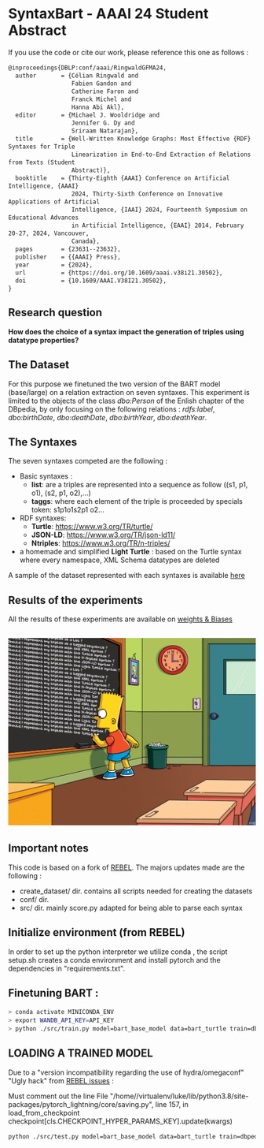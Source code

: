 # SyntaxBart - AAAI 24 Student Abstract


 If you use the code or cite our work, please reference this one as follows :
```
@inproceedings{DBLP:conf/aaai/RingwaldGFMA24,
  author       = {Célian Ringwald and
                  Fabien Gandon and
                  Catherine Faron and
                  Franck Michel and
                  Hanna Abi Akl},
  editor       = {Michael J. Wooldridge and
                  Jennifer G. Dy and
                  Sriraam Natarajan},
  title        = {Well-Written Knowledge Graphs: Most Effective {RDF} Syntaxes for Triple
                  Linearization in End-to-End Extraction of Relations from Texts (Student
                  Abstract)},
  booktitle    = {Thirty-Eighth {AAAI} Conference on Artificial Intelligence, {AAAI}
                  2024, Thirty-Sixth Conference on Innovative Applications of Artificial
                  Intelligence, {IAAI} 2024, Fourteenth Symposium on Educational Advances
                  in Artificial Intelligence, {EAAI} 2014, February 20-27, 2024, Vancouver,
                  Canada},
  pages        = {23631--23632},
  publisher    = {{AAAI} Press},
  year         = {2024},
  url          = {https://doi.org/10.1609/aaai.v38i21.30502},
  doi          = {10.1609/AAAI.V38I21.30502},
}
```
## Research question
**How does the choice of a syntax impact the generation of triples using datatype properties?**

## The Dataset
For this purpose we finetuned the two version of the BART model (base/large) on a relation extraction on seven syntaxes.
This experiment is limited to the objects of the class *dbo:Person* of the Enlish chapter of the DBpedia, by only focusing on the following relations :
*rdfs:label*, *dbo:birthDate*,  *dbo:deathDate*, *dbo:birthYear*, *dbo:deathYear*.

## The Syntaxes

The seven syntaxes competed are the following : 
* Basic syntaxes :
  * **list**: are a triples are represented into a sequence as follow ((s1, p1, o1), (s2, p1, o2),...)
  * **taggs**:  where each element of the triple is proceeded by specials token: <H>s1<R>p1<T>o1<H>s2<R>p1<T> o2...
* RDF syntaxes:
  * **Turtle**: https://www.w3.org/TR/turtle/
  * **JSON-LD**: https://www.w3.org/TR/json-ld11/
  * **Ntriples**: https://www.w3.org/TR/n-triples/
* a homemade and simplified **Light Turtle** : based on the Turtle syntax where every namespace, XML Schema datatypes are deleted 

A sample of the dataset represented with each syntaxes is available [here](https://github.com/datalogism/SyntaxBart/tree/main/data_samples)

## Results of the experiments 

All the results of these experiments are available on [weights & Biases](https://wandb.ai/celian-ringwald/SyntaxBART?workspace=user-celian-ringwald)

![bart writing on chalkboard questions related to the current experience](https://github.com/datalogism/SyntaxBart/blob/main/img/bartfront.png)
----------------------
## Important notes

This code is based on a fork of [REBEL](https://github.com/Babelscape/rebel/).
The majors updates made are the following :
* create_dataset/ dir. contains all scripts needed for creating the datasets
* conf/ dir. 
* src/ dir.  mainly score.py adapted for being able to parse each syntax

## Initialize environment (from REBEL)

In order to set up the python interpreter we utilize conda , the script setup.sh creates a conda environment and install pytorch and the dependencies in "requirements.txt".

## Finetuning BART : 

```bash
> conda activate MINICONDA_ENV
> export WANDB_API_KEY=API_KEY
> python ./src/train.py model=bart_base_model data=bart_turtle train=dbpedia_train
```

## LOADING A TRAINED MODEL

Due to a "version incompatibility regarding the use of hydra/omegaconf"
"Ugly hack" from [REBEL issues](https://github.com/Babelscape/rebel/issues/55#issuecomment-1422335414) : 

Must comment out the line
File "/home//virtualenv/luke/lib/python3.8/site-packages/pytorch_lightning/core/saving.py", line 157, in load_from_checkpoint
checkpoint[cls.CHECKPOINT_HYPER_PARAMS_KEY].update(kwargs)

```bash
python ./src/test.py model=bart_base_model data=bart_turtle train=dbpedia_train do_predict=True checkpoint_path="path_to_checkpoint"
```
